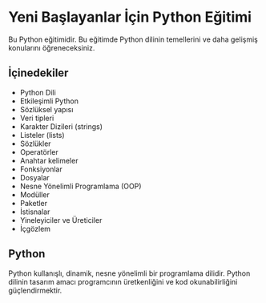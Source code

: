 # Yeni Başlayanlar İçin Python Eğitimi
Bu Python eğitimidir. Bu eğitimde Python dilinin temellerini ve daha gelişmiş konularını öğreneceksiniz.

## İçinedekiler
* Python Dili
* Etkileşimli Python
* Sözlüksel yapısı
* Veri tipleri
* Karakter Dizileri (strings)
* Listeler (lists)
* Sözlükler
* Operatörler
* Anahtar kelimeler
* Fonksiyonlar
* Dosyalar
* Nesne Yönelimli Programlama (OOP)
* Modüller
* Paketler
* İstisnalar
* Yineleyiciler ve Üreticiler
* İçgözlem

## Python
Python kullanışlı, dinamik, nesne yönelimli bir programlama dilidir. Python dilinin tasarım amacı programcının üretkenliğini ve kod okunabilirliğini güçlendirmektir.
